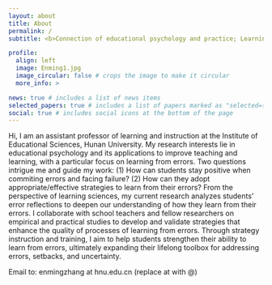 ```yaml
---
layout: about
title: About
permalink: /
subtitle: <b>Connection of educational psychology and practice; Learning from errors</b>

profile:
  align: left
  image: Enming1.jpg
  image_circular: false # crops the image to make it circular
  more_info: >

news: true # includes a list of news items
selected_papers: true # includes a list of papers marked as "selected={true}"
social: true # includes social icons at the bottom of the page
---
```


Hi, I am an assistant professor of learning and instruction at the Institute of Educational Sciences, Hunan University. My research interests lie in educational psychology and its applications to improve teaching and learning, with a particular focus on learning from errors. Two questions intrigue me and guide my work: (1) How can students stay positive when commiting errors and facing failure? (2) How can they adopt appropriate/effective strategies to learn from their errors? From the perspective of learning sciences, my current research analyzes students' error reflections to deepen our understanding of how they learn from their errors. I collaborate with school teachers and fellow researchers on empirical and practical studies to develop and validate strategies that enhance the quality of processes of learning from errors. Through strategy instruction and training, I aim to help students strengthen their ability to learn from errors, ultimately expanding their lifelong toolbox for addressing errors, setbacks, and uncertainty.

Email to: enmingzhang at hnu.edu.cn (replace at with @) 